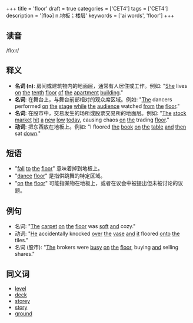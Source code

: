 +++
title = 'floor'
draft = true
categories = ['CET4']
tags = ['CET4']
description = '[flɔə] n.地板；楼层'
keywords = ['ai words', 'floor']
+++

## 读音
/flɔːr/

## 释义
- **名词 (n)**: 房间或建筑物内的地面层，通常有人居住或工作。例如: "[She](/zh/post/she/) lives [on](/zh/post/on/) [the](/zh/post/the/) [tenth](/zh/post/tenth/) [floor](/zh/post/floor/) [of](/zh/post/of/) [the](/zh/post/the/) [apartment](/zh/post/apartment/) [building](/zh/post/building/)."
- **名词**: 在舞台上，与舞台前部相对的观众席区域。例如: "[The](/zh/post/the/) dancers performed [on](/zh/post/on/) [the](/zh/post/the/) [stage](/zh/post/stage/) [while](/zh/post/while/) [the](/zh/post/the/) [audience](/zh/post/audience/) watched [from](/zh/post/from/) [the](/zh/post/the/) [floor](/zh/post/floor/)."
- **名词**: 在股市中，交易发生的场所或股票交易所的地面层。例如: "[The](/zh/post/the/) [stock](/zh/post/stock/) [market](/zh/post/market/) [hit](/zh/post/hit/) [a](/zh/post/a/) [new](/zh/post/new/) [low](/zh/post/low/) [today](/zh/post/today/), causing chaos [on](/zh/post/on/) [the](/zh/post/the/) trading [floor](/zh/post/floor/)."
- **动词**: 把东西放在地板上。例如: "I floored [the](/zh/post/the/) [book](/zh/post/book/) [on](/zh/post/on/) [the](/zh/post/the/) [table](/zh/post/table/) [and](/zh/post/and/) [then](/zh/post/then/) sat [down](/zh/post/down/)."

## 短语
- "[fall](/zh/post/fall/) [to](/zh/post/to/) [the](/zh/post/the/) [floor](/zh/post/floor/)" 意味着掉到地板上。
- "[dance](/zh/post/dance/) [floor](/zh/post/floor/)" 是指供跳舞的特定区域。
- "[on](/zh/post/on/) [the](/zh/post/the/) [floor](/zh/post/floor/)" 可能指某物在地板上，或者在议会中被提出但未被讨论的议题。

## 例句
- 名词: "[The](/zh/post/the/) [carpet](/zh/post/carpet/) [on](/zh/post/on/) [the](/zh/post/the/) [floor](/zh/post/floor/) was [soft](/zh/post/soft/) [and](/zh/post/and/) cozy."
- 动词: "[He](/zh/post/he/) accidentally knocked [over](/zh/post/over/) [the](/zh/post/the/) [vase](/zh/post/vase/) [and](/zh/post/and/) [it](/zh/post/it/) floored [onto](/zh/post/onto/) [the](/zh/post/the/) tiles."
- 名词 (股市): "[The](/zh/post/the/) brokers were [busy](/zh/post/busy/) [on](/zh/post/on/) [the](/zh/post/the/) [floor](/zh/post/floor/), buying [and](/zh/post/and/) selling shares."

## 同义词
- [level](/zh/post/level/)
- [deck](/zh/post/deck/)
- [storey](/zh/post/storey/)
- [story](/zh/post/story/)
- [ground](/zh/post/ground/)
